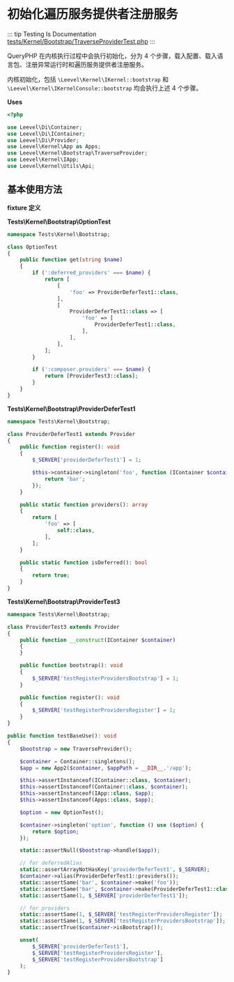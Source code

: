 # 初始化遍历服务提供者注册服务

::: tip Testing Is Documentation
[tests/Kernel/Bootstrap/TraverseProviderTest.php](https://github.com/hunzhiwange/framework/blob/master/tests/Kernel/Bootstrap/TraverseProviderTest.php)
:::

QueryPHP 在内核执行过程中会执行初始化，分为 4 个步骤，载入配置、载入语言包、注册异常运行时和遍历服务提供者注册服务。

内核初始化，包括 `\Leevel\Kernel\IKernel::bootstrap` 和 `\Leevel\Kernel\IKernelConsole::bootstrap` 均会执行上述 4 个步骤。

**Uses**

``` php
<?php

use Leevel\Di\Container;
use Leevel\Di\IContainer;
use Leevel\Di\Provider;
use Leevel\Kernel\App as Apps;
use Leevel\Kernel\Bootstrap\TraverseProvider;
use Leevel\Kernel\IApp;
use Leevel\Kernel\Utils\Api;
```

## 基本使用方法

**fixture 定义**

**Tests\Kernel\Bootstrap\OptionTest**

``` php
namespace Tests\Kernel\Bootstrap;

class OptionTest
{
    public function get(string $name)
    {
        if (':deferred_providers' === $name) {
            return [
                [
                    'foo' => ProviderDeferTest1::class,
                ],
                [
                    ProviderDeferTest1::class => [
                        'foo' => [
                            ProviderDeferTest1::class,
                        ],
                    ],
                ],
            ];
        }

        if (':composer.providers' === $name) {
            return [ProviderTest3::class];
        }
    }
}
```

**Tests\Kernel\Bootstrap\ProviderDeferTest1**

``` php
namespace Tests\Kernel\Bootstrap;

class ProviderDeferTest1 extends Provider
{
    public function register(): void
    {
        $_SERVER['providerDeferTest1'] = 1;

        $this->container->singleton('foo', function (IContainer $container) {
            return 'bar';
        });
    }

    public static function providers(): array
    {
        return [
            'foo' => [
                self::class,
            ],
        ];
    }

    public static function isDeferred(): bool
    {
        return true;
    }
}
```

**Tests\Kernel\Bootstrap\ProviderTest3**

``` php
namespace Tests\Kernel\Bootstrap;

class ProviderTest3 extends Provider
{
    public function __construct(IContainer $container)
    {
    }

    public function bootstrap(): void
    {
        $_SERVER['testRegisterProvidersBootstrap'] = 1;
    }

    public function register(): void
    {
        $_SERVER['testRegisterProvidersRegister'] = 1;
    }
}
```

``` php
public function testBaseUse(): void
{
    $bootstrap = new TraverseProvider();

    $container = Container::singletons();
    $app = new App2($container, $appPath = __DIR__.'/app');

    $this->assertInstanceof(IContainer::class, $container);
    $this->assertInstanceof(Container::class, $container);
    $this->assertInstanceof(IApp::class, $app);
    $this->assertInstanceof(Apps::class, $app);

    $option = new OptionTest();

    $container->singleton('option', function () use ($option) {
        return $option;
    });

    static::assertNull($bootstrap->handle($app));

    // for deferredAlias
    static::assertArrayNotHasKey('providerDeferTest1', $_SERVER);
    $container->alias(ProviderDeferTest1::providers());
    static::assertSame('bar', $container->make('foo'));
    static::assertSame('bar', $container->make(ProviderDeferTest1::class));
    static::assertSame(1, $_SERVER['providerDeferTest1']);

    // for providers
    static::assertSame(1, $_SERVER['testRegisterProvidersRegister']);
    static::assertSame(1, $_SERVER['testRegisterProvidersBootstrap']);
    static::assertTrue($container->isBootstrap());

    unset(
        $_SERVER['providerDeferTest1'],
        $_SERVER['testRegisterProvidersRegister'],
        $_SERVER['testRegisterProvidersBootstrap']
    );
}
```